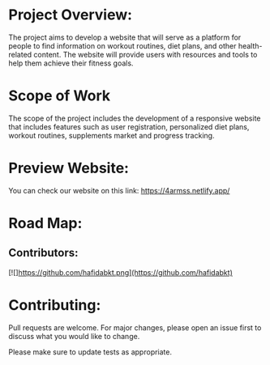 # Project Overview:

   The project aims to develop a website that will serve as a platform for people to find information on workout routines, diet plans, and other health-related content. The website will provide users with resources and tools to help them achieve their fitness goals.
# Scope of Work
The scope of the project includes the development of a responsive website that includes features such as user registration, personalized diet plans, workout routines, supplements market and progress tracking.

# Preview Website:
   You can check our website on this link: https://4armss.netlify.app/
   
# Road Map:

## Contributors: 

 [![]https://github.com/hafidabkt.png](https://github.com/hafidabkt)



   
# Contributing:

Pull requests are welcome. For major changes, please open an issue first
to discuss what you would like to change.

Please make sure to update tests as appropriate.
